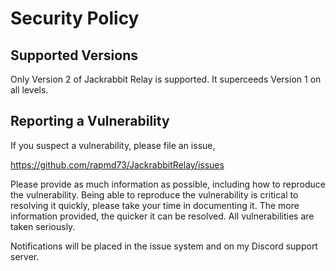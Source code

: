 # Security Policy

## Supported Versions

Only Version 2 of Jackrabbit Relay is supported. It superceeds Version 1 on all levels.

## Reporting a Vulnerability

If you suspect a vulnerability, please file an issue,

https://github.com/rapmd73/JackrabbitRelay/issues

Please provide as much information as possible, including how to reproduce the vulnerability. Being
able to reproduce the vulnerability is critical to resolving it quickly, please take your time in
documenting it. The more information provided, the quicker it can be resolved.  All vulnerabilities are
taken seriously.

Notifications will be placed in the issue system and on my Discord support server.

